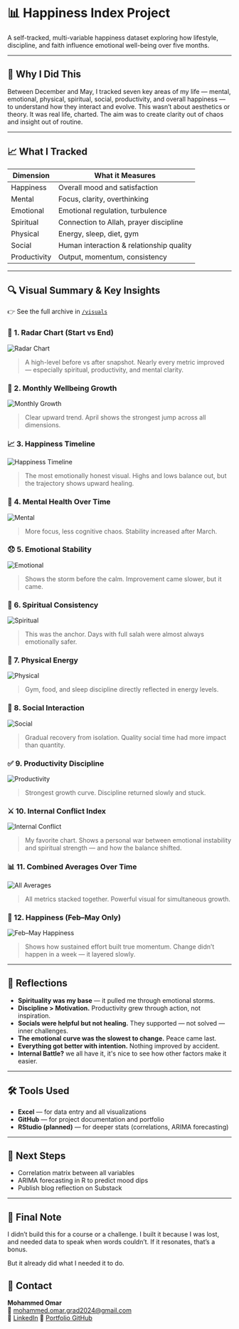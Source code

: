 # 📊 Happiness Index Project

A self-tracked, multi-variable happiness dataset exploring how lifestyle, discipline, and faith influence emotional well-being over five months.

---

## 🧠 Why I Did This

Between December and May, I tracked seven key areas of my life — mental, emotional, physical, spiritual, social, productivity, and overall happiness — to understand how they interact and evolve. This wasn’t about aesthetics or theory. It was real life, charted. The aim was to create clarity out of chaos and insight out of routine.

---

## 📈 What I Tracked

| Dimension     | What it Measures                                  |
|---------------|---------------------------------------------------|
| Happiness     | Overall mood and satisfaction                    |
| Mental        | Focus, clarity, overthinking                     |
| Emotional     | Emotional regulation, turbulence                 |
| Spiritual     | Connection to Allah, prayer discipline           |
| Physical      | Energy, sleep, diet, gym                         |
| Social        | Human interaction & relationship quality         |
| Productivity  | Output, momentum, consistency                    |

---

## 🔍 Visual Summary & Key Insights

👉 See the full archive in [`/visuals`](https://github.com/Mohammed-data/happiness-index/tree/main/visuals)

### 🎯 1. Radar Chart (Start vs End)
![Radar Chart](visuals/Radar_Chart.png)
> A high-level before vs after snapshot. Nearly every metric improved — especially spiritual, productivity, and mental clarity.

### 📅 2. Monthly Wellbeing Growth
![Monthly Growth](visuals/Monthly_Wellbeing_Growth_Over_Time.png)
> Clear upward trend. April shows the strongest jump across all dimensions.

### 📈 3. Happiness Timeline
![Happiness Timeline](visuals/Happiness_Timeline.png)
> The most emotionally honest visual. Highs and lows balance out, but the trajectory shows upward healing.

### 🧠 4. Mental Health Over Time
![Mental](visuals/Average_Mental_Over_Time.png)
> More focus, less cognitive chaos. Stability increased after March.

### 😞 5. Emotional Stability
![Emotional](visuals/Average_Emotional_Over_Time.png)
> Shows the storm before the calm. Improvement came slower, but it came.

### 🕋 6. Spiritual Consistency
![Spiritual](visuals/Average_Spiritual_Over_Time.png)
> This was the anchor. Days with full salah were almost always emotionally safer.

### 💪 7. Physical Energy
![Physical](visuals/Average_Physical_Over_Time.png)
> Gym, food, and sleep discipline directly reflected in energy levels.

### 👥 8. Social Interaction
![Social](visuals/Average_Social_Over_Time.png)
> Gradual recovery from isolation. Quality social time had more impact than quantity.

### ✅ 9. Productivity Discipline
![Productivity](visuals/Average_Productivity_Over_Time.png)
> Strongest growth curve. Discipline returned slowly and stuck.

### ⚔️ 10. Internal Conflict Index
![Internal Conflict](visuals/Average_Internal_Battle_Over_Time.png)
> My favorite chart. Shows a personal war between emotional instability and spiritual strength — and how the balance shifted.

### 📊 11. Combined Averages Over Time
![All Averages](visuals/Averages_Over_Time_All.png)
> All metrics stacked together. Powerful visual for simultaneous growth.

### 🔁 12. Happiness (Feb–May Only)
![Feb–May Happiness](visuals/Happiness_Feb_May.png)
> Shows how sustained effort built true momentum. Change didn’t happen in a week — it layered slowly.

---

## 🧠 Reflections

- **Spirituality was my base** — it pulled me through emotional storms.
- **Discipline > Motivation.** Productivity grew through action, not inspiration.
- **Socials were helpful but not healing.** They supported — not solved — inner challenges.
- **The emotional curve was the slowest to change.** Peace came last.
- **Everything got better with intention.** Nothing improved by accident.
- **Internal Battle?** we all have it, it's nice to see how other factors make it easier.

---

## 🛠️ Tools Used

- **Excel** — for data entry and all visualizations
- **GitHub** — for project documentation and portfolio
- **RStudio (planned)** — for deeper stats (correlations, ARIMA forecasting)

---

## 🚀 Next Steps

- Correlation matrix between all variables
- ARIMA forecasting in R to predict mood dips
- Publish blog reflection on Substack

---

## 🧘 Final Note

I didn’t build this for a course or a challenge. I built it because I was lost, and needed data to speak when words couldn’t. If it resonates, that’s a bonus.

But it already did what I needed it to do.

## 🔗 Contact

**Mohammed Omar**  
📧 mohammed.omar.grad2024@gmail.com  
🔗 [LinkedIn](https://www.linkedin.com/in/mohammed-omar-6b006035a?utm_source=share&utm_campaign=share_via&utm_content=profile&utm_medium=ios_app)
🔗 [Portfolio GitHub](https://github.com/Mohammed-data)


